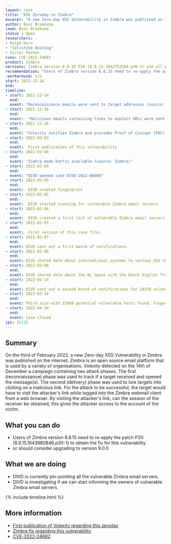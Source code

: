 ```yaml
---
layout: case
title: "XSS Zeroday in Zimbra"
excerpt: "A new Zero-day XSS Vulnerability in Zimbra was published on the internet on the third of February 2022."
author: Boaz Braaksma
lead: Boaz Braaksma
status : Open
researchers:
- Ralph Horn
- "Célistine Oosting"
- Victor Pasman
cves: CVE-2022-24682
product: Zimbra
versions: Zimbra version 8.8.15 P30 (8.8.15.1642752384.p30-1) and all prior versions.
recommendation: "Users of Zimbra version 8.8.15 need to re-apply the patch P30 (8.8.15.1643980846.p30-1) to obtain the fix for this vulnerability or should consider upgrading to version 9.0.0"
-workaround: n/a
start: 2021-12-14
end:
timeline:
- start: 2021-12-14
  end:
  event: "Reconnaissance emails were sent to target addresses (source: Volexity)"
- start: 2021-12-16
  end:
  event:  "Malicious emails containing links to exploit URLs were sent to confirmed target addresses (soure: Volexity)"
- start: 2021-12-16
  end:
  event: "Volexity notifies Zimbra and provides Proof of Concept (POC) (source: Volexity)"
- start: 2022-02-03
  end:
  event:  First publication of this vulnerability
- start: 2022-02-04
  end:
  event: "Zimbra made hotfix available (source: Zimbra)"
- start: 2022-02-04
  end:
  event: "DIVD opened case DIVD-2022-00008"
- start: 2022-02-05
  end:
  event:  DIVD created fingerprint
- start: 2022-02-05
  end:
  event:  DIVD started scanning for vulnerable Zimbra email servers
- start: 2022-02-06
  end:
  event:  DIVD created a first list of vulnerable Zimbra email servers. 31132 vulnerable instances found
- start: 2022-02-07
  end:
  event:  First version of this case file.
- start: 2022-02-07
  end:
  event: DIVD sent out a first batch of notifications.
- start: 2022-02-08
  end:
  event: DIVD shared data about international systems to various GOV CERTs via NCSC-NL.
- start: 2022-02-08
  end:
  event: DIVD shared data about the NL Space with the Dutch Digital Trust Center.
- start: 2022-02-14
  end:
  event: DIVD sent out a second batch of notifications for 24379 vulnerable instances.
- start: 2022-03-14
  end:
  event: Third scan with 22600 potential vulnerable hosts found. Fingerprint is no longer reliable, no mailrun done.
- start: 2022-04-20
  end:
  event: Case closed
ips: 31132
---
```

## Summary

On the third of February 2022, a new Zero-day XSS Vulnerability in Zimbra was published on the internet. Zimbra is an open source email platform that is used by a variety of organisations. Volexity detected on the 14th of December a campaign containing two attack phases. The first (reconnaissance) phase was used to track if a target received and opened the message(s). The second (delivery) phase was used to lure targets into clicking on a malicious link. For the attack to be successful, the target would have to visit the attacker's link while logged into the Zimbra webmail client from a web browser. By visiting the attacker's link, can the session of the receiver be obtained, this gives the attacker access to the account of the victim.

## What you can do
* Users of Zimbra version 8.8.15 need to re-apply the patch P30 (8.8.15.1643980846.p30-1) to obtain the fix for this vulnerability
* or should consider upgrading to version 9.0.0

## What we are doing

* DIVD is currently pin-pointing all the vulnerable Zimbra email servers.
* DIVD is investigating if we can start informing the owners of vulnerable Zimbra email servers.

{% include timeline.html %}

## More information
* [First publication of Volexity regarding this zeroday](https://www.volexity.com/blog/2022/02/03/operation-emailthief-active-exploitation-of-zero-day-xss-vulnerability-in-zimbra/)
* [Zimbra fix regarding this vulnerability](https://wiki.zimbra.com/wiki/Zimbra_Releases/8.8.15/P30)
* [CVE-2022-24682](https://nvd.nist.gov/vuln/detail/CVE-2022-24682)
